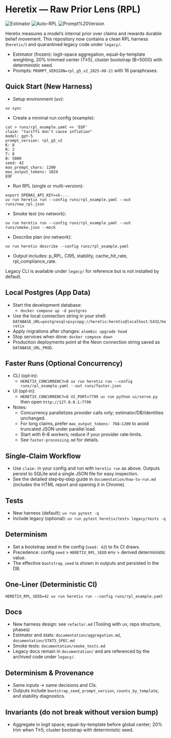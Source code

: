 # Heretix — Raw Prior Lens (RPL)

![Estimator](https://img.shields.io/badge/Estimator-Frozen-green)
![Auto–RPL](https://img.shields.io/badge/Auto–RPL-Enabled-blue)
![Prompt%20Version](https://img.shields.io/badge/PROMPT__VERSION-rpl__g5__v2__2025--08--21-purple)

Heretix measures a model’s internal prior over claims and rewards durable belief movement. This repository now contains a clean RPL harness (`heretix/`) and quarantined legacy code under `legacy/`.

- Estimator (frozen): logit-space aggregation, equal-by-template weighting, 20% trimmed center (T≥5), cluster bootstrap (B=5000) with deterministic seed.
- Prompts: `PROMPT_VERSION=rpl_g5_v2_2025-08-21` with 16 paraphrases.

## Quick Start (New Harness)

- Setup environment (uv):
```
uv sync
```

- Create a minimal run config (example):
```
cat > runs/rpl_example.yaml << 'EOF'
claim: "tariffs don't cause inflation"
model: gpt-5
prompt_version: rpl_g5_v2
K: 8
R: 2
T: 8
B: 5000
seed: 42
max_prompt_chars: 1200
max_output_tokens: 1024
EOF
```

- Run RPL (single or multi-version):
```
export OPENAI_API_KEY=sk-...
uv run heretix run --config runs/rpl_example.yaml --out runs/new_rpl.json
```

- Smoke test (no network):
```
uv run heretix run --config runs/rpl_example.yaml --out runs/smoke.json --mock
```

- Describe plan (no network):
```
uv run heretix describe --config runs/rpl_example.yaml
```

- Output includes: p_RPL, CI95, stability, cache_hit_rate, rpl_compliance_rate.

Legacy CLI is available under `legacy/` for reference but is not installed by default.

## Local Postgres (App Data)
- Start the development database:
  - `docker compose up -d postgres`
- Use the local connection string in your shell: `DATABASE_URL=postgresql+psycopg://heretix:heretix@localhost:5432/heretix`
- Apply migrations after changes: `alembic upgrade head`
- Stop services when done: `docker compose down`
- Production deployments point at the Neon connection string saved as `DATABASE_URL_PROD`.

## Faster Runs (Optional Concurrency)

- CLI (opt‑in):
  - `HERETIX_CONCURRENCY=8 uv run heretix run --config runs/rpl_example.yaml --out runs/faster.json`
- UI (opt‑in):
  - `HERETIX_CONCURRENCY=8 UI_PORT=7799 uv run python ui/serve.py` then open `http://127.0.0.1:7799`
- Notes:
  - Concurrency parallelizes provider calls only; estimator/DB/identities unchanged.
  - For long claims, prefer `max_output_tokens: 768–1200` to avoid truncated JSON under parallel load.
  - Start with 6–8 workers; reduce if your provider rate‑limits.
  - See `faster-processing.md` for details.

## Single-Claim Workflow
- Use `claim:` in your config and run with `heretix run` as above. Outputs persist to SQLite and a single JSON file for easy inspection.
- See the detailed step‑by‑step guide in `documentation/how-to-run.md` (includes the HTML report and opening it in Chrome).

## Tests
- New harness (default): `uv run pytest -q`
- Include legacy (optional): `uv run pytest heretix/tests legacy/tests -q`

## Determinism
- Set a bootstrap seed in the config (`seed: 42`) to fix CI draws.
- Precedence: config `seed` > `HERETIX_RPL_SEED` env > derived deterministic value.
- The effective `bootstrap_seed` is shown in outputs and persisted in the DB.

## One‑Liner (Deterministic CI)
```
HERETIX_RPL_SEED=42 uv run heretix run --config runs/rpl_example.yaml
```

## Docs
- New harness design: see `refactor.md` (Tooling with uv, repo structure, phases)
- Estimator and stats: `documentation/aggregation.md`, `documentation/STATS_SPEC.md`
- Smoke tests: `documentation/smoke_tests.md`
- Legacy docs remain in `documentation/` and are referenced by the archived code under `legacy/`.

## Determinism & Provenance
- Same inputs → same decisions and CIs.
- Outputs include `bootstrap_seed`, `prompt_version`, `counts_by_template`, and stability diagnostics.

## Invariants (do not break without version bump)
- Aggregate in logit space; equal-by-template before global center; 20% trim when T≥5; cluster bootstrap with deterministic seed.
